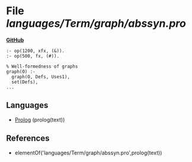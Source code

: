 # File _languages/Term/graph/abssyn.pro_
**[GitHub](https://github.com/softlang/yas/blob/master/languages/Term/graph/abssyn.pro)**
```
:- op(1200, xfx, (&)).
:- op(500, fx, (#)).

% Well-formedness of graphs
graph(O) :- 
  graph(O, Defs, Uses1),
  set(Defs),
...
```

## Languages
* [Prolog](../languages/Prolog.md) (prolog(text))

## References
* elementOf('languages/Term/graph/abssyn.pro',prolog(text))
